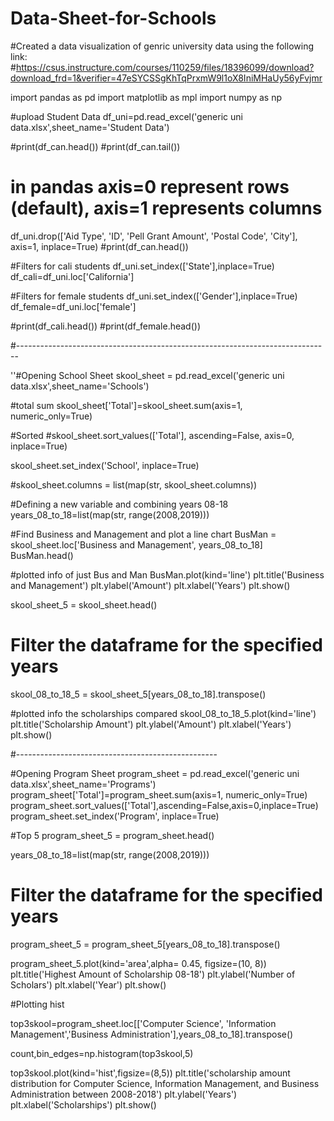 # Data-Sheet-for-Schools

#Created a data visualization of genric university data using the following link:
#https://csus.instructure.com/courses/110259/files/18396099/download?download_frd=1&verifier=47eSYCSSgKhTqPrxmW9l1oX8IniMHaUy56yFvjmr

import pandas as pd
import matplotlib as mpl
import numpy as np

#upload Student Data
df_uni=pd.read_excel('generic uni data.xlsx',sheet_name='Student Data')

#print(df_can.head())
#print(df_can.tail())

# in pandas axis=0 represent rows (default), axis=1 represents columns
df_uni.drop(['Aid Type', 'ID', 'Pell Grant Amount', 'Postal Code', 'City'], axis=1, inplace=True)
#print(df_can.head())


#Filters for cali students
df_uni.set_index(['State'],inplace=True)
df_cali=df_uni.loc['California']


#Filters for female students
df_uni.set_index(['Gender'],inplace=True)
df_female=df_uni.loc['female']

#print(df_cali.head())
#print(df_female.head())

#------------------------------------------------------------------------------

''#Opening School Sheet
skool_sheet = pd.read_excel('generic uni data.xlsx',sheet_name='Schools')

#total sum
skool_sheet['Total']=skool_sheet.sum(axis=1, numeric_only=True)

#Sorted
#skool_sheet.sort_values(['Total'], ascending=False, axis=0, inplace=True)

skool_sheet.set_index('School', inplace=True)

#skool_sheet.columns = list(map(str, skool_sheet.columns))

#Defining a new variable and combining years 08-18
years_08_to_18=list(map(str, range(2008,2019)))

#Find Business and Management and plot a line chart
BusMan = skool_sheet.loc['Business and Management', years_08_to_18] 
BusMan.head()

#plotted info of just Bus and Man
BusMan.plot(kind='line')
plt.title('Business and Management')
plt.ylabel('Amount')
plt.xlabel('Years')
plt.show()

skool_sheet_5 = skool_sheet.head()

# Filter the dataframe for the specified years
skool_08_to_18_5 = skool_sheet_5[years_08_to_18].transpose()

#plotted info the scholarships compared
skool_08_to_18_5.plot(kind='line')
plt.title('Scholarship Amount')
plt.ylabel('Amount')
plt.xlabel('Years')
plt.show()

#--------------------------------------------------

#Opening Program Sheet
program_sheet = pd.read_excel('generic uni data.xlsx',sheet_name='Programs')
program_sheet['Total']=program_sheet.sum(axis=1, numeric_only=True)
program_sheet.sort_values(['Total'],ascending=False,axis=0,inplace=True)
program_sheet.set_index('Program', inplace=True)



#Top 5
program_sheet_5 = program_sheet.head()

years_08_to_18=list(map(str, range(2008,2019)))

# Filter the dataframe for the specified years
program_sheet_5 = program_sheet_5[years_08_to_18].transpose()


program_sheet_5.plot(kind='area',alpha= 0.45, figsize=(10, 8))
plt.title('Highest Amount of Scholarship 08-18')
plt.ylabel('Number of Scholars')
plt.xlabel('Year')
plt.show()

#Plotting hist


top3skool=program_sheet.loc[['Computer Science', 'Information Management','Business Administration'],years_08_to_18].transpose()

count,bin_edges=np.histogram(top3skool,5)


top3skool.plot(kind='hist',figsize=(8,5))
plt.title('scholarship amount distribution for Computer Science, Information Management, and Business Administration between 2008-2018')
plt.ylabel('Years')
plt.xlabel('Scholarships')
plt.show()

